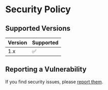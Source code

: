 # Security Policy

## Supported Versions

| Version | Supported          |
| ------- | ------------------ |
| 1.x     | :white_check_mark: |

## Reporting a Vulnerability

If you find security issues, please [report them](https://github.com/alekseynemiro/tapplayer/issues/new).
